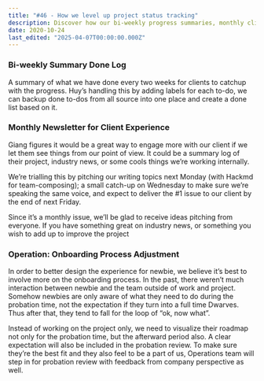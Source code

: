 ```yaml
---
title: "#46 - How we level up project status tracking"
description: Discover how our bi-weekly progress summaries, monthly client newsletters, and improved onboarding process enhance communication, client experience, and team integration effectively.
date: 2020-10-24
last_edited: "2025-04-07T00:00:00.000Z"
---
```


### Bi-weekly Summary Done Log

A summary of what we have done every two weeks for clients to catchup with the progress. Huy’s handling this by adding labels for each to-do, we can backup done to-dos from all source into one place and create a done list based on it.

### Monthly Newsletter for Client Experience

Giang figures it would be a great way to engage more with our client if we let them see things from our point of view. It could be a summary log of their project, industry news, or some cools things we’re working internally.

We’re trialling this by pitching our writing topics next Monday (with Hackmd for team-composing); a small catch-up on Wednesday to make sure we’re speaking the same voice, and expect to deliver the #1 issue to our client by the end of next Friday.

Since it’s a monthly issue, we’ll be glad to receive ideas pitching from everyone. If you have something great on industry news, or something you wish to add up to improve the project

### Operation: Onboarding Process Adjustment

In order to better design the experience for newbie, we believe it’s best to involve more on the onboarding process. In the past, there weren’t much interaction between newbie and the team outside of work and project. Somehow newbies are only aware of what they need to do during the probation time, not the expectation if they turn into a full time Dwarves. Thus after that, they tend to fall for the loop of “ok, now what”.

Instead of working on the project only, we need to visualize their roadmap not only for the probation time, but the afterward period also. A clear expectation will also be included in the probation review. To make sure they’re the best fit and they also feel to be a part of us, Operations team will step in for probation review with feedback from company perspective as well.
